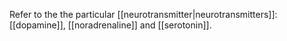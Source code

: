 Refer to the the particular [[neurotransmitter|neurotransmitters]]: [[dopamine]], [[noradrenaline]] and [[serotonin]].